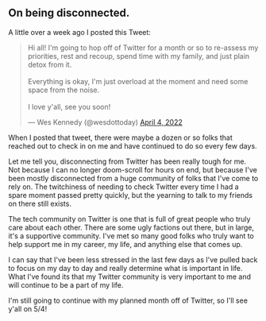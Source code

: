 ## On being disconnected.

A little over a week ago I posted this Tweet:

<blockquote class="twitter-tweet"><p lang="en" dir="ltr">Hi all! I&#39;m going to hop off of Twitter for a month or so to re-assess my priorities, rest and recoup, spend time with my family, and just plain detox from it. <br><br>Everything is okay, I&#39;m just overload at the moment and need some space from the noise.<br><br>I love y&#39;all, see you soon!</p>&mdash; Wes Kennedy (@wesdottoday) <a href="https://twitter.com/wesdottoday/status/1510983792701292548?ref_src=twsrc%5Etfw">April 4, 2022</a></blockquote> <script async src="https://platform.twitter.com/widgets.js" charset="utf-8"></script>

When I posted that tweet, there were maybe a dozen or so folks that reached out to check in on me and have continued to do so every few days.

Let me tell you, disconnecting from Twitter has been really tough for me. Not because I can no longer doom-scroll for hours on end, but because I've been mostly disconnected from a huge community of folks that I've come to rely on. The twitchiness of needing to check Twitter every time I had a spare moment passed pretty quickly, but the yearning to talk to my friends on there still exists.

The tech community on Twitter is one that is full of great people who truly care about each other. There are some ugly factions out there, but in large, it's a supportive community. I've met so many good folks who truly want to help support me in my career, my life, and anything else that comes up. 

I can say that I've been less stressed in the last few days as I've pulled back to focus on my day to day and really determine what is important in life. What I've found its that my Twitter community is very important to me and will continue to be a part of my life. 

I'm still going to continue with my planned month off of Twitter, so I'll see y'all on 5/4!